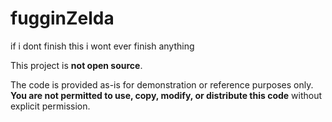 # fugginZelda
if i dont finish this i wont ever finish anything


This project is **not open source**.

The code is provided as-is for demonstration or reference purposes only. **You are not permitted to use, copy, modify, or distribute this code** without explicit permission.

